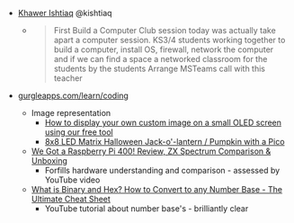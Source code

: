 * [Khawer Ishtiaq](https://twitter.com/kishtiaq/status/1488212414604709890) @kishtiaq
   * > First Build a Computer Club session today was actually take apart a computer session. 
     > KS3/4 students working together to build a computer, install OS, firewall, network the computer and if we can find a space a networked classroom for the students by the students
Arrange MSTeams call with this teacher

* [gurgleapps.com/learn/coding](https://gurgleapps.com/learn/coding)
    * Image representation
        * [How to display your own custom image on a small OLED screen using our free tool](https://gurgleapps.com/learn/projects/how-to-display-your-own-custom-image-on-a-small-oled-screen-using-our-free-tool)
        * [8x8 LED Matrix Halloween Jack-o'-lantern / Pumpkin with a Pico](https://gurgleapps.com/learn/projects/8x8-led-matrix-halloween-jack-o-lantern-pumpkin-project-with-a-pico)
    * [We Got a Raspberry Pi 400! Review, ZX Spectrum Comparison & Unboxing](https://gurgleapps.com/reviews/raspberry-pi/raspberry-pi-400-unboxing-review-and-zx-spectrum-comparison)
        * Forfills hardware understanding and comparison - assessed by YouTube video
    * [What is Binary and Hex? How to Convert to any Number Base - The Ultimate Cheat Sheet](https://gurgleapps.com/learn/mathematics/what-is-binary-and-hexadecimal-how-to-convert-to-any-number-base-the-ultimate-cheat-sheet)
        * YouTube tutorial about number base's - brilliantly clear

